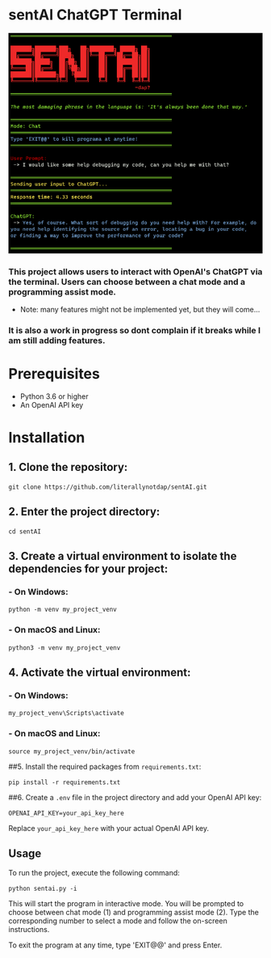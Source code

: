 # sentAI ChatGPT Terminal

![alt text](resources/sentai.png)

### This project allows users to interact with OpenAI's ChatGPT via the terminal. Users can choose between a chat mode and a programming assist mode.
  - Note: many features might not be implemented yet, but they will come...
### It is also a work in progress so dont complain if it breaks while I am still adding features.

# Prerequisites

- Python 3.6 or higher
- An OpenAI API key

# Installation

## 1. Clone the repository:
```
git clone https://github.com/literallynotdap/sentAI.git
```
## 2. Enter the project directory:
```
cd sentAI
```
## 3. Create a virtual environment to isolate the dependencies for your project:

### - On Windows:
```
python -m venv my_project_venv
```
### - On macOS and Linux:
```
python3 -m venv my_project_venv
```
## 4. Activate the virtual environment:

### - On Windows:
```
my_project_venv\Scripts\activate
```

### - On macOS and Linux:
```
source my_project_venv/bin/activate
```

##5. Install the required packages from `requirements.txt`:
```
pip install -r requirements.txt
```
##6. Create a `.env` file in the project directory and add your OpenAI API key:
```
OPENAI_API_KEY=your_api_key_here
```
Replace `your_api_key_here` with your actual OpenAI API key.

## Usage

To run the project, execute the following command:
```
python sentai.py -i
```
This will start the program in interactive mode. You will be prompted to choose between chat mode (1) and programming assist mode (2). Type the corresponding number to select a mode and follow the on-screen instructions.

To exit the program at any time, type 'EXIT@@' and press Enter.





